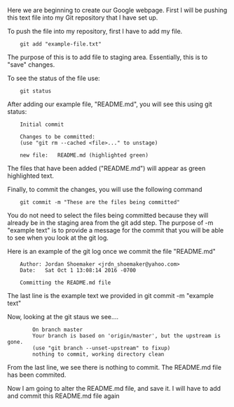 Here we are beginning to create our Google webpage. First I will be pushing this text file into my Git repository that I have set up. 

To push the file into my repository, first I have to add my file.

		git add "example-file.txt"

The purpose of this is to add file to staging area. Essentially, this is to "save" changes.

To see the status of the file use:
	
		git status

After adding our example file, "README.md", you will see this using git status:

		Initial commit

		Changes to be committed:
  		(use "git rm --cached <file>..." to unstage)

		new file:   README.md (highlighted green)

The files that have been added ("README.md") will appear as green highlighted text.

Finally, to commit the changes, you will use the following command

		git commit -m "These are the files being committed"

You do not need to select the files being committed because they will already be in the staging area from the git add step. The purpose of -m "example text"
is to provide a message for the commit that you will be able to see when you look at the git log. 

Here is an example of the git log once we commit the file "README.md"

		Author: Jordan Shoemaker <jrdn_shoemaker@yahoo.com>
		Date:   Sat Oct 1 13:08:14 2016 -0700

    	Committing the README.md file

The last line is the example text we provided in git commit -m "example text"

Now, looking at the git staus we see....

			On branch master
			Your branch is based on 'origin/master', but the upstream is gone.
  			(use "git branch --unset-upstream" to fixup)
			nothing to commit, working directory clean

From the last line, we see there is nothing to commit. The README.md file has been commited. 

Now I am going to alter the README.md file, and save it. I will have to add and commit this README.md file again 

